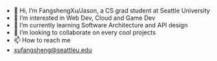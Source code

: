- 👋 Hi, I’m FangshengXu/Jason, a CS grad student at Seattle University 
- 👀 I’m interested in Web Dev, Cloud and Game Dev
- 🌱 I’m currently learning Software Architecture and API design
- 💞️ I’m looking to collaborate on every cool projects
- 📫 How to reach me 
- xufangsheng@seattleu.edu
<!---
FangshengXuJason/FangshengXuJason is a ✨ special ✨ repository because its `README.md` (this file) appears on your GitHub profile.
You can click the Preview link to take a look at your changes.
--->
